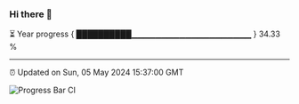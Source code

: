 ### Hi there 👋

⏳ Year progress { ██████████▁▁▁▁▁▁▁▁▁▁▁▁▁▁▁▁▁▁▁▁ } 34.33 %

---

⏰ Updated on Sun, 05 May 2024 15:37:00 GMT

![Progress Bar CI](https://github.com/IshwaranRudhara/GIT-ACTION/workflows/Progress%20Bar%20CI/badge.svg)
